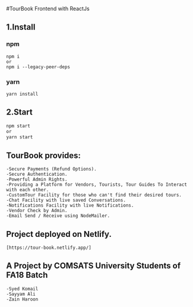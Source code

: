 #TourBook Frontend with ReactJs

## 1.Install

### npm

```
npm i
or
npm i --legacy-peer-deps
```

### yarn

```
yarn install
```

## 2.Start

```sh
npm start
or
yarn start
```

## TourBook provides:
```
-Secure Payments (Refund Options).
-Secure Authentication.
-Powerful Admin Rights.
-Providing a Platform for Vendors, Tourists, Tour Guides To Interact with each other.
-CustomTour Facility for those who can't find their desired tours.
-Chat Facility with live saved Conversations.
-Notifications Facility with live Notifications.
-Vendor Check by Admin.
-Email Send / Receive using NodeMailer.
```


## Project deployed on Netlify.
```
[https://tour-book.netlify.app/]
```

## A Project by COMSATS University Students of FA18 Batch
```
-Syed Komail
-Sayyam Ali
-Zain Haroon
```

